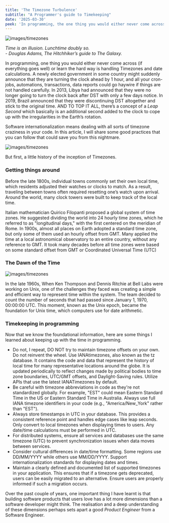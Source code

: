 ```yaml
---
title: 'The Timezone Turbulence'
subtitle: "A Programmer's guide to Timekeeping"
date: '2025-03-30'
peek: 'In programming, the one thing you would either never come across (if everything goes well) or learn pretty much the hard way is handling Timezones and date calculations.'
---
```


![images/timezones](/images/timezones.png)

_Time is an illusion. Lunchtime doubly so._ <br/>
_- Douglas Adams, The Hitchhiker’s guide to The Galaxy._

In programming, one thing you would either never come across (if everything goes well) or learn the hard way is handling Timezones and date calculations. A newly elected government in some country might suddenly announce that they are turning the clock ahead by 1 hour, and all your cron-jobs, automations, transactions, data reports could go haywire if things are not handled carefully. In 2013, Libya had announced that they were no longer going to turn the clock back after DST with only a few days notice. In 2019, Brazil announced that they were discontinuing DST altogether and stick to the original time. AND TO TOP  IT ALL, there’s a concept of a _Leap Second_ which basically is an additional second added to the clock to cope up with the irregularities in the Earth’s rotation.

Software internationalization means dealing with all sorts of timezone craziness in your code. In this article, I will share some good practices that you can follow that could save you from this nightmare.

![images/timezones](/images/dst.png)

But first, a little history of the inception of Timezones.

### Getting things around

Before the late 1800s, individual towns commonly set their own local time, which residents adjusted their watches or clocks to match. As a result, traveling between towns often required resetting one’s watch upon arrival. Around the world, many clock towers were built to keep track of the local time.

Italian mathematician Quirico Filopanti proposed a global system of time zones. He suggested dividing the world into 24 hourly time zones, which he referred to as "longitudinal days," with the first centered on the meridian of Rome. In 1900s, almost all places on Earth adopted a standard time zone, but only some of them used an hourly offset from GMT. Many applied the time at a local astronomical observatory to an entire country, without any reference to GMT. It took many decades before all time zones were based on some standard offset from GMT or Coordinated Universal Time (UTC)

### The Dawn of the Time

![images/timezones](/images/dk.png)

In the late 1960s, When Ken Thompson and Dennis Ritchie at Bell Labs were working on Unix, one of the challenges they faced was creating a simple and efficient way to represent time within the system. The team decided to count the number of seconds that had passed since January 1, 1970, 00:00:00 UTC. This moment, known as the Unix epoch, became the foundation for Unix time, which computers use for date arithmetic.

### Timekeeping in programming

Now that we know the foundational information, here are some things I learned about keeping up with the time in programming.

- Do not, I repeat, DO NOT try to maintain timezone offsets on your own. Do not reinvent the wheel. Use IANAtimezones, also known as the tz database. It contains the code and data that represent the history of local time for many representative locations around the globe. It is updated periodically to reflect changes made by political bodies to time zone boundaries, UTC/GMT offsets, and Daylight-Saving rules. Utilize APIs that use the latest IANATimezones by default.
- Be careful with timezone abbreviations in code as they're not standardized globally. For example, "EST" could mean Eastern Standard Time in the US or Eastern Standard Time in Australia. Always use full IANA timezone identifiers in your code (e.g., "America/New_York" rather than "EST").
- Always store timestamps in UTC in your database. This provides a consistent reference point and handles edge cases like leap seconds. Only convert to local timezones when displaying times to users. Any date/time calculations must be performed in UTC.
- For distributed systems, ensure all services and databases use the same timezone (UTC) to prevent synchronization issues when data moves between services.
- Consider cultural differences in date/time formatting. Some regions use DD/MM/YYYY while others use MM/DD/YYYY. Support internationalization standards for displaying dates and times.
- Maintain a clearly defined and documented list of supported timezones in your application. This ensures that if a timezone gets deprecated, users can be easily migrated to an alternative. Ensure users are properly informed if such a migration occurs.


Over the past couple of years, one important thing I have learnt is that building software products that users love has a lot more dimensions than a software developer might think. The realisation and a deep understanding of these dimensions perhaps sets apart a good _Product Engineer_ from a Software Engineer.